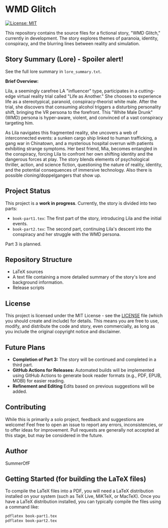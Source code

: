 # WMD Glitch

[![License: MIT](https://img.shields.io/badge/License-MIT-yellow.svg)](https://opensource.org/licenses/MIT)

This repository contains the source files for a fictional story, "WMD Glitch," currently in development. The story explores themes of paranoia, identity, conspiracy, and the blurring lines between reality and simulation. 

## Story Summary (Lore) - Spoiler alert!

See the full lore summary in `lore_summary.txt`.

**Brief Overview:**

Lila, a seemingly carefree LA "influencer" type, participates in a cutting-edge virtual reality trial called "Life as Another."  She chooses to experience life as a stereotypical, paranoid, conspiracy-theorist white male.  After the trial, she discovers that consuming alcohol triggers a disturbing personality shift, bringing the VR persona to the forefront.  This "White Male Drunk" (WMD) persona is hyper-aware, violent, and convinced of a vast conspiracy targeting him.  

As Lila navigates this fragmented reality, she uncovers a web of interconnected events: a sunken cargo ship linked to human trafficking, a gang war in Chinatown, and a mysterious hospital overrun with patients exhibiting strange symptoms.  Her best friend, Mia, becomes entangled in the conspiracy, forcing Lila to confront her own shifting identity and the dangerous forces at play. The story blends elements of psychological thriller, action, and science fiction, questioning the nature of reality, identity, and the potential consequences of immersive technology. Also there is possible cloning/doppelgangers that show up.

## Project Status

This project is a **work in progress**.  Currently, the story is divided into two parts:

*   `book-part1.tex`: The first part of the story, introducing Lila and the initial events.
*   `book-part2.tex`: The second part, continuing Lila's descent into the conspiracy and her struggle with the WMD persona.

Part 3 is planned.

## Repository Structure

*  LaTeX sources
*  A text file containing a more detailed summary of the story's lore and background information.
*  Release scripts

## License

This project is licensed under the MIT License - see the [LICENSE](LICENSE) file (which you should create and include) for details. This means you are free to use, modify, and distribute the code and story, even commercially, as long as you include the original copyright notice and disclaimer.

## Future Plans

* **Completion of Part 3:**  The story will be continued and completed in a third part.
* **GitHub Actions for Releases:**  Automated builds will be implemented using GitHub Actions to generate book reader formats (e.g., PDF, EPUB, MOBI) for easier reading.
* **Refinement and Editing** Edits based on previous suggestions will be added.

## Contributing

While this is primarily a solo project, feedback and suggestions are welcome! Feel free to open an issue to report any errors, inconsistencies, or to offer ideas for improvement.  Pull requests are generally not accepted at this stage, but may be considered in the future.

## Author

SummerOfF

## Getting Started (for building the LaTeX files)

To compile the LaTeX files into a PDF, you will need a LaTeX distribution installed on your system (such as TeX Live, MiKTeX, or MacTeX).  Once you have a LaTeX distribution installed, you can typically compile the files using a command like:

```bash
pdflatex book-part1.tex
pdflatex book-part2.tex

